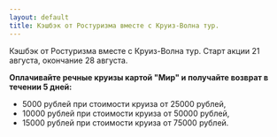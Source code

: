 ```yaml
---
layout: default
title: Кэшбэк от Ростуризма вместе с Круиз-Волна тур.
---
```


Кэшбэк от Ростуризма вместе с Круиз-Волна тур.
Старт акции  21 августа, окончание 28 августа.  

**Оплачивайте речные круизы картой "Мир" и
получайте возврат в течении 5 дней:**  
* 5000 рублей при стоимости круиза от 25000 рублей,
* 10000 рублей при стоимости круиза от 50000 рублей,
* 15000 рублей при стоимости круиза от 75000 рублей.